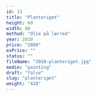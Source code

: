 ```yaml
---
id: 13
title: "Planteriget"
height: 60
width: 60
method: "Olie på lærred"
year: 2010
price: "2800"
exPrice: ""
status: ""
fileName: "2010-planteriget.jpg"
medie: "painting"
draft: "false"
slug: "planteriget"
weight: "410"
---
```

